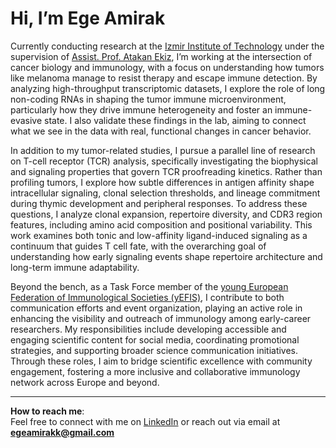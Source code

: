 # Hi, I’m Ege Amirak

Currently conducting research at the [Izmir Institute of Technology](https://en.iyte.edu.tr/) under the supervision of [Assist. Prof. Atakan Ekiz](https://www.atakanekiz.com/lab.html), I’m working at the intersection of cancer biology and immunology, with a focus on understanding how tumors like melanoma manage to resist therapy and escape immune detection. By analyzing high-throughput transcriptomic datasets, I explore the role of long non-coding RNAs in shaping the tumor immune microenvironment, particularly how they drive immune heterogeneity and foster an immune-evasive state. I also validate these findings in the lab, aiming to connect what we see in the data with real, functional changes in cancer behavior.

In addition to my tumor-related studies, I pursue a parallel line of research on T-cell receptor (TCR) analysis, specifically investigating the biophysical and signaling properties that govern TCR proofreading kinetics. Rather than profiling tumors, I explore how subtle differences in antigen affinity shape intracellular signaling, clonal selection thresholds, and lineage commitment during thymic development and peripheral responses. To address these questions, I analyze clonal expansion, repertoire diversity, and CDR3 region features, including amino acid composition and positional variability. This work examines both tonic and low-affinity ligand-induced signaling as a continuum that guides T cell fate, with the overarching goal of understanding how early signaling events shape repertoire architecture and long-term immune adaptability.

Beyond the bench, as a Task Force member of the [young European Federation of Immunological Societies (yEFIS)](https://www.yefis.org/), I contribute to both communication efforts and event organization, playing an active role in enhancing the visibility and outreach of immunology among early-career researchers. My responsibilities include developing accessible and engaging scientific content for social media, coordinating promotional strategies, and supporting broader science communication initiatives. Through these roles, I aim to bridge scientific excellence with community engagement, fostering a more inclusive and collaborative immunology network across Europe and beyond.

---

**How to reach me**:  
Feel free to connect with me on [LinkedIn](https://www.linkedin.com/in/ege-amirak) or reach out via email at **egeamirakk@gmail.com**
